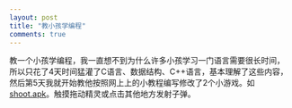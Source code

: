 ```yaml
---
layout: post
title: "教小孩学编程"
comments: true
---
```


教一个小孩学编程，我一直想不到为什么许多小孩学习一门语言需要很长时间，<!--more--> 所以只花了4天时间猛灌了C语言、数据结构、C++语言，基本理解了这些内容，然后第5天我就开始教他按照网上上的小教程编写修改了2个小游戏。如 [shoot.apk](http://hwdong.com/games/shoot.apk)。触摸拖动精灵或点击其他地方发射子弹。


